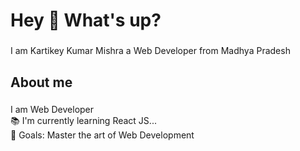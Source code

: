 <h1 align="left">Hey 👋 What's up?</h1>

###

<p align="left">I am Kartikey Kumar Mishra a Web Developer from Madhya Pradesh</p>

###

<h2 align="left">About me</h2>

###

<p align="left">I am Web Developer<br>📚 I'm currently learning React JS...<br>🎯 Goals: Master the art of Web Development</p>

###
